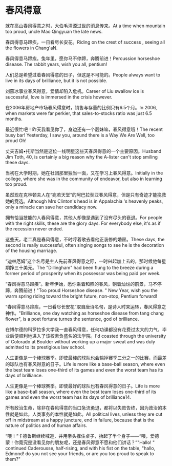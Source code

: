 # 春风得意

<p><span class="chinese">就在高山春风得意之时，大伯毛清源过世的消息传来。</span><span class="english">At a time when mountain too proud, uncle Mao Qingyuan the late news.</span></p>

<p><span class="chinese">春风得意马蹄疾，一日看尽长安花。</span><span class="english">Riding on the crest of success , seeing all the flowers in Chang'aN.</span></p>

<p><span class="chinese">春风得意马蹄疾。兔年里，愿你马不停蹄，奔腾前进！</span><span class="english">Percussion horseshoe disease. The rabbit years, wish you all, pentium!</span></p>

<p><span class="chinese">人们总是希望过着春风得意的日子，但这是不可能的。</span><span class="english">People always want to live in its days of brilliance, but it is not possible.</span></p>

<p><span class="chinese">刘燕冰事业春风得意，爱情却陷入危机。</span><span class="english">Career of Liu swallow ice is successful, love is immersed in the crisis however.</span></p>

<p><span class="chinese">在2006年房地产市场春风得意时，销售与存量的比例只有6.5个月。</span><span class="english">In 2006, when markets were far perkier, that sales-to-stocks ratio was just 6.5 months.</span></p>

<p><span class="chinese">最近很忙吧！昨天我看见你了，身边还有一个靓妹嘛，春风得意哦！</span><span class="english">The recent busy bar! Yesterday, I saw you, around there is a Way We Are Well, too proud Oh!</span></p>

<p><span class="chinese">丈夫吉姆•托斯当然是这位一线明星这些天春风得意的一个主要原因。</span><span class="english">Husband Jim Toth, 40, is certainly a big reason why the A-lister can't stop smiling these days.</span></p>

<p><span class="chinese">当初在大学时期，她在社团那里独当一面，又在学习上春风得意。</span><span class="english">Initially in the college, where she was in the community of endeavor, but also in learning too proud.</span></p>

<p><span class="chinese">虽然现在克林顿夫人在“宛若天堂”的阿巴拉契亚春风得意，但是只有奇迹才能挽救她的竞选。</span><span class="english">Although Mrs Clinton's head is in Appalachia 's heavenly peaks, only a miracle can save her candidacy now.</span></p>

<p><span class="chinese">拥有恰当技能的人春风得意，其他人却像是遇到了没有尽头的衰退。</span><span class="english">For people with the right skills, these are the glory days. For everybody else, it's as if the recession never ended.</span></p>

<p><span class="chinese">这些天，老二真是春风得意，不时哼着歌去看他正装修的婚房。</span><span class="english">These days, the second is really successful, often singing songs to see he is the decoration of the housing marriage.</span></p>

<p><span class="chinese">“迪林厄姆”这个名号是主人先前春风得意之际，一时兴起加上去的，那时候他每星期挣三十美元。</span><span class="english">The "Dillingham" had been flung to the breeze during a former period of prosperity when its possessor was being paid per week.</span></p>

<p><span class="chinese">“春风得意马蹄疾”。新年伊始，愿你乘着和煦的春风，朝着灿烂的前景，马不停蹄，奔腾前进！</span><span class="english">"Too proud Horseshoe disease. " New Year, wish you the warm spring riding toward the bright future, non-stop, Pentium forward!</span></p>

<p><span class="chinese">“春风得意马蹄疾，一日看尽长安花”取自唐诗名句，是诗人时来运转，春风得意之神作。</span><span class="english">"Brilliance, one day watching as horseshoe disease from tang chang flower", is a poet fortune turnes the sentence, god of brilliance.</span></p>

<p><span class="chinese">在博尔德的科罗拉多大学我一直春风得意，任何功课都没有花费过太大的力气，毕业后便顺利地进入了该校素负盛名的法学院。</span><span class="english">I'd coasted through the university of Colorado at Boulder without working up a major sweat and was duly admitted to its prestigious law school.</span></p>

<p><span class="chinese">人生更像是一个棒球赛季。即使最棒的球队也会输掉赛季三分之一的比赛，而最差的球队也有春风得意的日子。</span><span class="english">Life is more like a base-ball season, where even the best team loses one-third of its games and even the worst team has its days of brilliance.</span></p>

<p><span class="chinese">人生更像是一个棒球赛季。即使最好的球队也有春风得意的日子。</span><span class="english">Life is more like a base-ball season, where even the best team loses one-third of its games and even the worst team has its days of brilliance14.</span></p>

<p><span class="chinese">所有政治生命，除非在春风得意的当口急流勇退，都将以失败告终，因为政治的本性就是如此，人类事务的本性就是如此。</span><span class="english">All political lives, unless they are cut off in midstream at a happy juncture, end in failure, because that is the nature of politics and of human affairs.</span></p>

<p><span class="chinese">“喂！”卡德鲁斯继续喊道，并用拳头撑住桌子，抬起了半个身子——“喂，爱德蒙！你竟究是没看见你的朋友呢，还是春风得意不愿和他们讲话？”</span><span class="english">"Hallo! " continued Caderousse, half-rising, and with his fist on the table, "hallo, Edmond! do you not see your friends, or are you too proud to speak to them?"</span></p>

